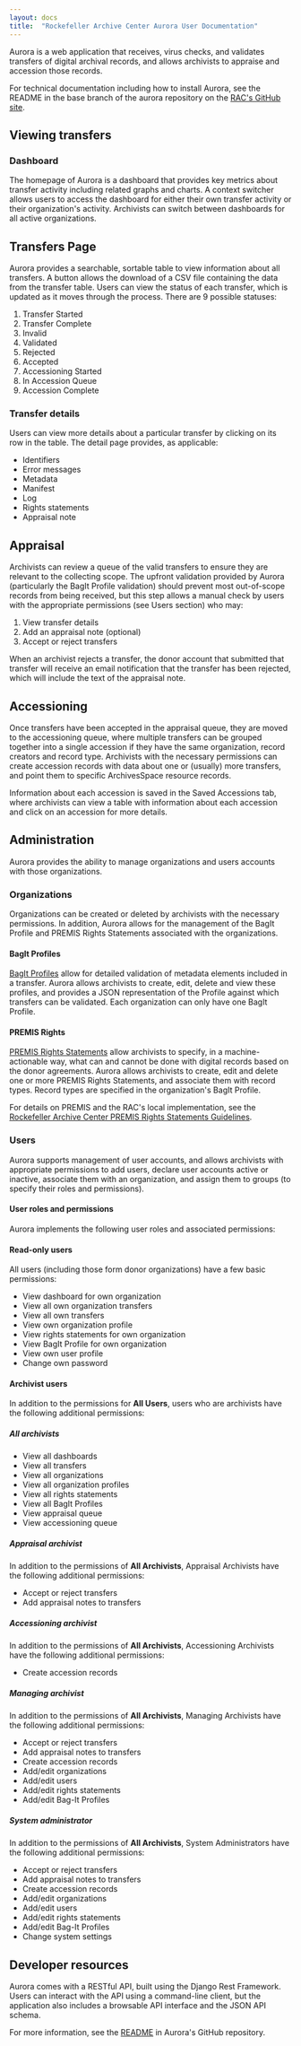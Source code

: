 ```yaml
---
layout: docs
title:  "Rockefeller Archive Center Aurora User Documentation"
---
```


Aurora is a web application that receives, virus checks, and validates transfers of digital archival records, and allows archivists to appraise and accession those records.

For technical documentation including how to install Aurora, see the README in the base branch of the aurora repository on the [RAC's GitHub site](https://github.com/RockefellerArchiveCenter).

## Viewing transfers

### Dashboard

The homepage of Aurora is a dashboard that provides key metrics about transfer activity including related graphs and charts. A context switcher allows users to access the dashboard for either their own transfer activity or their organization's activity. Archivists can switch between dashboards for all active organizations.

## Transfers Page

Aurora provides a searchable, sortable table to view information about all transfers. A button allows the download of a CSV file containing the data from the transfer table. Users can view the status of each transfer, which is updated as it moves through the process. There are 9 possible statuses:

1. Transfer Started
2. Transfer Complete
3. Invalid
4. Validated
5. Rejected
6. Accepted
7. Accessioning Started
8. In Accession Queue
9. Accession Complete

### Transfer details

Users can view more details about a particular transfer by clicking on its row in the table. The detail page provides, as applicable:
- Identifiers
- Error messages
- Metadata
- Manifest
- Log
- Rights statements
- Appraisal note

## Appraisal
Archivists can review a queue of the valid transfers to ensure they are relevant to the collecting scope. The upfront validation provided by Aurora (particularly the BagIt Profile validation) should prevent most out-of-scope records from being received, but this step allows a manual check by users with the appropriate permissions (see Users section) who may:

1. View transfer details
2. Add an appraisal note (optional)
3. Accept or reject transfers

When an archivist rejects a transfer, the donor account that submitted that transfer will receive an email notification that the transfer has been rejected, which will include the text of the appraisal note.

## Accessioning
Once transfers have been accepted in the appraisal queue, they are moved to the accessioning queue, where multiple transfers can be grouped together into a single accession if they have the same organization, record creators and record type. Archivists with the necessary permissions can create accession records with data about one or (usually) more transfers, and point them to specific ArchivesSpace resource records.

Information about each accession is saved in the Saved Accessions tab, where archivists can view a table with information about each accession and click on an accession for more details.

## Administration
Aurora provides the ability to manage organizations and users accounts with those organizations.

### Organizations

Organizations can be created or deleted by archivists with the necessary permissions. In addition, Aurora allows for the management of the BagIt Profile and PREMIS Rights Statements associated with the organizations.

#### BagIt Profiles

[BagIt Profiles](https://github.com/bagit-profiles/bagit-profiles) allow for detailed validation of metadata elements included in a transfer. Aurora allows archivists to create, edit, delete and view these profiles, and provides a JSON representation of the Profile against which transfers can be validated. Each organization can only have one BagIt Profile.

#### PREMIS Rights

[PREMIS Rights Statements](https://www.loc.gov/standards/premis/understanding-premis.pdf) allow archivists to specify, in a machine-actionable way, what can and cannot be done with digital records based on the donor agreements. Aurora allows archivists to create, edit and delete one or more PREMIS Rights Statements, and associate them with record types. Record types are specified in the organization's BagIt Profile.

For details on PREMIS and the RAC's local implementation, see the [Rockefeller Archive Center PREMIS Rights Statements Guidelines](http://docs.rockarch.org/premis-rights-guidelines/).

### Users

Aurora supports management of user accounts, and allows archivists with appropriate permissions to add users, declare user accounts active or inactive, associate them with an organization, and assign them to groups (to specify their roles and permissions).

#### User roles and permissions

Aurora implements the following user roles and associated permissions:

#### Read-only users

All users (including those form donor organizations) have a few basic permissions:

*  View dashboard for own organization
*  View all own organization transfers
*  View all own transfers
*  View own organization profile
*  View rights statements for own organization
*  View BagIt Profile for own organization
*  View own user profile
*  Change own password

#### Archivist users

In addition to the permissions for **All Users**, users who are archivists have the following additional permissions:

##### All archivists
*  View all dashboards
*  View all transfers
*  View all organizations
*  View all organization profiles
*  View all rights statements
*  View all BagIt Profiles
*  View appraisal queue
*  View accessioning queue

##### Appraisal archivist

In addition to the permissions of **All Archivists**, Appraisal Archivists have the following additional permissions:

*  Accept or reject transfers
*  Add appraisal notes to transfers

##### Accessioning archivist

In addition to the permissions of **All Archivists**, Accessioning Archivists have the following additional permissions:

*  Create accession records

##### Managing archivist

In addition to the permissions of **All Archivists**, Managing Archivists have the following additional permissions:

*  Accept or reject transfers
*  Add appraisal notes to transfers
*  Create accession records
*  Add/edit organizations
*  Add/edit users
*  Add/edit rights statements
*  Add/edit Bag-It Profiles

##### System administrator

In addition to the permissions of **All Archivists**, System Administrators have the following additional permissions:

*  Accept or reject transfers
*  Add appraisal notes to transfers
*  Create accession records
*  Add/edit organizations
*  Add/edit users
*  Add/edit rights statements
*  Add/edit Bag-It Profiles
*  Change system settings

## Developer resources

Aurora comes with a RESTful API, built using the Django Rest Framework. Users can interact with the API using a command-line client, but the application also includes a browsable API interface and the JSON API schema.

For more information, see the [README](https://github.com/RockefellerArchiveCenter/aurora/blob/base/README.md) in Aurora's GitHub repository.
